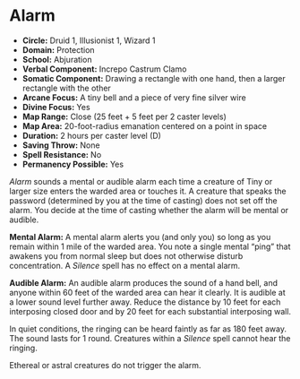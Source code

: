 # Alarm

- **Circle:** Druid 1, Illusionist 1, Wizard 1
- **Domain:** Protection
- **School:** Abjuration
- **Verbal Component:** Increpo Castrum Clamo
- **Somatic Component:** Drawing a rectangle with one hand, then a larger rectangle with the other
- **Arcane Focus:** A tiny bell and a piece of very fine silver wire
- **Divine Focus:** Yes
- **Map Range:** Close (25 feet + 5 feet per 2 caster levels)
- **Map Area:** 20-foot-radius emanation centered on a point in space
- **Duration:** 2 hours per caster level (D)
- **Saving Throw:** None
- **Spell Resistance:** No
- **Permanency Possible:** Yes

*Alarm* sounds a mental or audible alarm each time a creature of Tiny or larger size enters the warded area or touches it. A creature that speaks the password (determined by you at the time of casting) does not set off the alarm. You decide at the time of casting whether the alarm will be mental or audible.

**Mental Alarm:** A mental alarm alerts you (and only you) so long as you remain within 1 mile of the warded area. You note a single mental “ping” that awakens you from normal sleep but does not otherwise disturb concentration. A *Silence* spell has no effect on a mental alarm.

**Audible Alarm:** An audible alarm produces the sound of a hand bell, and anyone within 60 feet of the warded area can hear it clearly. It is audible at a lower sound level further away. Reduce the distance by 10 feet for each interposing closed door and by 20 feet for each substantial interposing wall.

In quiet conditions, the ringing can be heard faintly as far as 180 feet away. The sound lasts for 1 round. Creatures within a *Silence* spell cannot hear the ringing.

Ethereal or astral creatures do not trigger the alarm.
